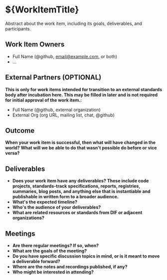 # ${WorkItemTitle}

Abstract about the work item, including its goals, deliverables, and
participants.

## Work Item Owners
- Full Name (@github, email@example.com, or both)
- ...

## External Partners (OPTIONAL)
**This is only for work items intended for transition to an external standards
body after incubation here. This may be filled in later and is not required for
initial approval of the work item.**:
- Full Name (@github, external organization)
- External Org (org URL, mailing list, chat, @github)

## Outcome
**When your work item is successful, then what will have changed in the world?
What will we be able to do that wasn't possible do before or vice versa?**

## Deliverables
- **Does your work item have any deliverables? These include code projects,
  standards-track specifications, reports, registries, summaries, blog posts,
  and anything else that is instantiable and publishable in written form to a
  broader audience.**
- **What's the expected timeline?**
- **Who's the audience of your deliverables?**
- **What are related resources or standards from DIF or adjacent organizations?**

## Meetings
- **Are there regular meetings? If so, when?**
- **What are the goals of the meeting?**
- **Do you have specific discussion topics in mind, or is it meant to move a
  deliverable forward?**
- **Where are the notes and recordings published, if any?**
- **Who might be interested in attending?**
